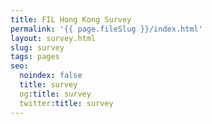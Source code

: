 ```yaml
---
title: FIL Hong Kong Survey
permalink: '{{ page.fileSlug }}/index.html'
layout: survey.html
slug: survey
tags: pages
seo:
  noindex: false
  title: survey
  og:title: survey
  twitter:title: survey
---
```



